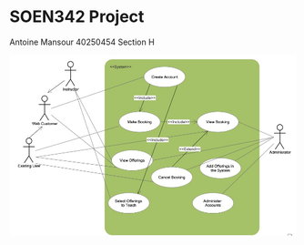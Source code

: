 # SOEN342 Project

Antoine Mansour  40250454 Section H

![Use Case UML](./USE%20CASE%20UML.jpg)





